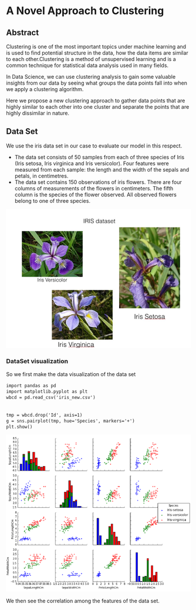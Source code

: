# A Novel Approach to Clustering


## Abstract

Clustering is one of the most important topics under machine learning and is used to find potential structure in the data, how the data items are similar to each other.Clustering is a method of unsupervised learning and is a common technique for statistical data analysis used in many fields.

In Data Science, we can use clustering analysis to gain some valuable insights from our data by seeing what groups the data points fall into when we apply a clustering algorithm. 

Here we propose a new clustering approach to gather data points that are highly similar to each other into one cluster and separate the points that are highly dissimilar in nature.

## Data Set 

We use the iris data set in our case to evaluate our model in this respect.

- The data set consists of 50 samples from each of three species of Iris (Iris setosa, Iris virginica and Iris versicolor). Four features were measured from each sample: the length and the width of the sepals and petals, in centimetres.
- The data set contains 150 observations of iris flowers. There are four columns of measurements of the flowers in centimeters. The fifth column is the species of the flower observed. All observed flowers belong to one of three species.

![](https://raw.githubusercontent.com/prateekiiest/A-Novel-Clustering-Approach/master/images/iris.jpeg)


### DataSet visualization

So we first make the data visualization of the data set

```
import pandas as pd
import matplotlib.pyplot as plt
wbcd = pd.read_csv('iris_new.csv')


tmp = wbcd.drop('Id', axis=1)
g = sns.pairplot(tmp, hue='Species', markers='+')
plt.show()
```

![](https://raw.githubusercontent.com/prateekiiest/A-Novel-Clustering-Approach/master/images/iris_feature_plot.png)


We then see the correlation among the features of the data set.


```

```
